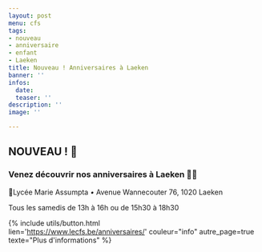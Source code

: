 ```yaml
---
layout: post
menu: cfs
tags:
- nouveau
- anniversaire
- enfant
- Laeken
title: Nouveau ! Anniversaires à Laeken
banner: ''
infos:
  date: 
  teaser: ''
description: ''
image: ''

---
```

## NOUVEAU ! 🎉

### Venez découvrir nos anniversaires à Laeken 🎂🎁

📍Lycée Marie Assumpta _•_ Avenue Wannecouter 76, 1020 Laeken

Tous les samedis de 13h à 16h ou de 15h30 à 18h30

{% include utils/button.html  
lien='https://www.lecfs.be/anniversaires/' couleur="info" autre_page=true texte="Plus d'informations" %}